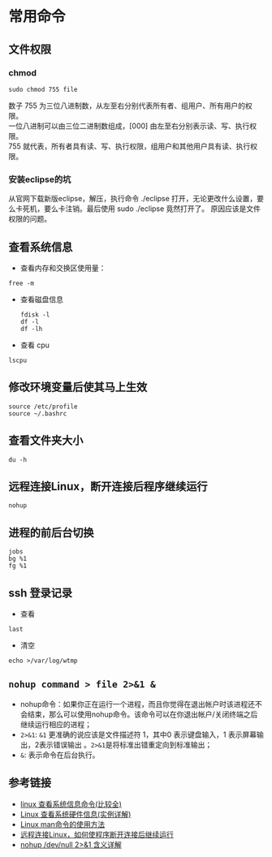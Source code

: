 # 常用命令

## 文件权限

### chmod

```
sudo chmod 755 file
```

数子 755 为三位八进制数，从左至右分别代表所有者、组用户、所有用户的权限。<br>
一位八进制可以由三位二进制数组成，[000] 由左至右分别表示读、写、执行权限。<br>
755 就代表，所有者具有读、写、执行权限，组用户和其他用户具有读、执行权限。

### 安装eclipse的坑

从官网下载新版eclipse，解压，执行命令 ./eclipse 打开，无论更改什么设置，要么卡死机，要么卡注销。最后使用 sudo ./eclipse 竟然打开了。 原因应该是文件权限的问题。

## 查看系统信息

- 查看内存和交换区使用量：

```
free -m
```

- 查看磁盘信息

  ```
  fdisk -l
  df -l
  df -lh
  ```
- 查看 cpu

```
lscpu
```

## 修改环境变量后使其马上生效

```
source /etc/profile
source ~/.bashrc
```

## 查看文件夹大小

```
du -h
```

## 远程连接Linux，断开连接后程序继续运行

```
nohup
```

## 进程的前后台切换

```
jobs
bg %1
fg %1
```

## ssh 登录记录

- 查看
```
last
```

- 清空
```
echo >/var/log/wtmp
```

## `nohup command > file 2>&1 &`

- nohup命令：如果你正在运行一个进程，而且你觉得在退出帐户时该进程还不会结束，那么可以使用nohup命令。该命令可以在你退出帐户/关闭终端之后继续运行相应的进程；
- `2>&1`: `&1` 更准确的说应该是文件描述符 1，其中0 表示键盘输入，1 表示屏幕输出，2表示错误输出 。`2>&1`是将标准出错重定向到标准输出；
- `&`: 表示命令在后台执行。


## 参考链接

- [linux 查看系统信息命令(比较全)](http://blog.csdn.net/lhf_tiger/article/details/7102753)
- [Linux 查看系统硬件信息(实例详解)](http://www.cnblogs.com/ggjucheng/archive/2013/01/14/2859613.html)
- [Linux man命令的使用方法](http://www.cnblogs.com/hnrainll/archive/2011/09/06/2168604.html)
- [远程连接Linux，如何使程序断开连接后继续运行](http://blog.csdn.net/lyjcn/article/details/52780555)
- [nohup /dev/null 2>&1 含义详解](http://blog.csdn.net/u010889390/article/details/50575345)
